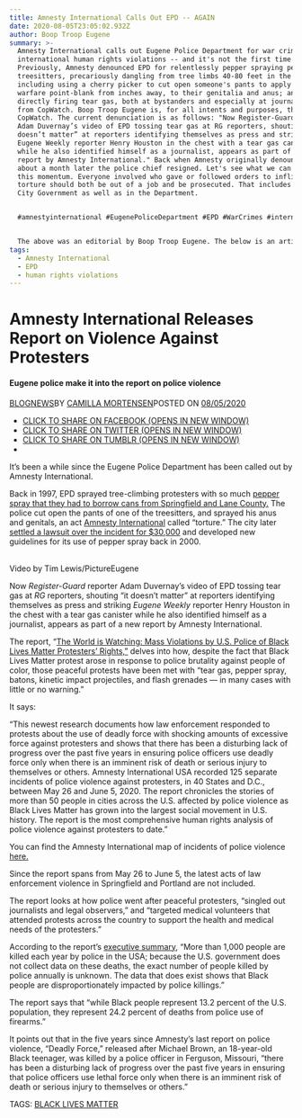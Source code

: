 ```yaml
---
title: Amnesty International Calls Out EPD -- AGAIN
date: 2020-08-05T23:05:02.932Z
author: Boop Troop Eugene
summary: >-
  Amnesty International calls out Eugene Police Department for war crimes,
  international human rights violations -- and it's not the first time.
  Previously, Amnesty denounced EPD for relentlessly pepper spraying peaceful
  treesitters, precariously dangling from tree limbs 40-80 feet in the air,
  including using a cherry picker to cut open someone's pants to apply chemical
  warfare point-blank from inches away, to their genitalia and anus; and for
  directly firing tear gas, both at bystanders and especially at journalists
  from CopWatch. Boop Troop Eugene is, for all intents and purposes, the new
  CopWatch. The current denunciation is as follows: "Now Register-Guard reporter
  Adam Duvernay’s video of EPD tossing tear gas at RG reporters, shouting “it
  doesn’t matter” at reporters identifying themselves as press and striking
  Eugene Weekly reporter Henry Houston in the chest with a tear gas canister
  while he also identified himself as a journalist, appears as part of a new
  report by Amnesty International." Back when Amnesty originally denounced EPD,
  about a month later the police chief resigned. Let's see what we can do with
  this momentum. Everyone involved who gave or followed orders to inflict
  torture should both be out of a job and be prosecuted. That includes anyone in
  City Government as well as in the Department. 


  #amnestyinternational #EugenePoliceDepartment #EPD #WarCrimes #internationalhumanrightsviolations #FirstAmendment #protectthepress #booptroopeugene #copwatch #blacklivesmatter


  The above was an editorial by Boop Troop Eugene. The below is an article from Eugene Weekly, which recently featured a cover story on Boop Troop Eugene.
tags:
  - Amnesty International
  - EPD
  - human rights violations
---
```

<!--StartFragment-->

# Amnesty International Releases Report on Violence Against Protesters

#### Eugene police make it into the report on police violence

[BLOG](https://www.eugeneweekly.com/category/blog/)[NEWS](https://www.eugeneweekly.com/category/news/)BY [CAMILLA MORTENSEN](https://www.eugeneweekly.com/author/camilla-mortensen/)POSTED ON [08/05/2020](https://www.eugeneweekly.com/2020/08/05/amnesty-international-releases-report-on-violence-against-protesters/)

* [CLICK TO SHARE ON FACEBOOK (OPENS IN NEW WINDOW)](https://www.eugeneweekly.com/2020/08/05/amnesty-international-releases-report-on-violence-against-protesters/?share=facebook&nb=1 "Click to share on Facebook")
* [CLICK TO SHARE ON TWITTER (OPENS IN NEW WINDOW)](https://www.eugeneweekly.com/2020/08/05/amnesty-international-releases-report-on-violence-against-protesters/?share=twitter&nb=1 "Click to share on Twitter")
* [CLICK TO SHARE ON TUMBLR (OPENS IN NEW WINDOW)](https://www.eugeneweekly.com/2020/08/05/amnesty-international-releases-report-on-violence-against-protesters/?share=tumblr&nb=1 "Click to share on Tumblr")
*

It’s been a while since the Eugene Police Department has been called out by Amnesty International.

Back in 1997, EPD sprayed tree-climbing protesters with so much [pepper spray that they had to borrow cans from Springfield and Lane County.](https://eugeneweekly.com/2012/02/24/eugene-weekly-news-5-31-07-2/#4) The police cut open the pants of one of the treesitters, and sprayed his anus and genitals, an act [Amnesty International](https://www.amnesty.org/download/Documents/160000/amr510671997en.pdf) called “torture.” The city later [settled a lawsuit over the incident for $30,000](https://eugeneweekly.com/2008/05/09/torrey-and-june-1st-pepper-spraying-of-treesitters/) and developed new guidelines for its use of pepper spray back in 2000.

\
Video by Tim Lewis/PictureEugene

Now *Register-Guard* reporter Adam Duvernay’s video of EPD tossing tear gas at *RG* reporters, shouting “it doesn’t matter” at reporters identifying themselves as press and striking *Eugene Weekly* reporter Henry Houston in the chest with a tear gas canister while he also identified himself as a journalist, appears as part of a new report by Amnesty International.

The report, “[The World is Watching: Mass Violations by U.S. Police of Black Lives Matter Protesters’ Rights,”](https://www.amnestyusa.org/worldiswatching/) delves into how, despite the fact that Black Lives Matter protest arose in response to police brutality against people of color, those peaceful protests have been met with “tear gas, pepper spray, batons, kinetic impact projectiles, and flash grenades — in many cases with little or no warning.”

It says:

“This newest research documents how law enforcement responded to protests about the use of deadly force with shocking amounts of excessive force against protesters and shows that there has been a disturbing lack of progress over the past five years in ensuring police officers use deadly force only when there is an imminent risk of death or serious injury to themselves or others. Amnesty International USA recorded 125 separate incidents of police violence against protesters, in 40 States and D.C., between May 26 and June 5, 2020. The report chronicles the stories of more than 50 people in cities across the U.S. affected by police violence as Black Lives Matter has grown into the largest social movement in U.S. history. The report is the most comprehensive human rights analysis of police violence against protesters to date.”

You can find the Amnesty International map of incidents of police violence [here.](https://www.amnestyusa.org/protest-map/)

Since the report spans from May 26 to June 5, the latest acts of law enforcement violence in Springfield and Portland are not included.

The report looks at how police went after peaceful protesters, “singled out journalists and legal observers,” and “targeted medical volunteers that attended protests across the country to support the health and medical needs of the protesters.”

According to the report’s [executive summary](https://www.amnestyusa.org/wp-content/uploads/2020/07/TheWorldIsWatchingExecSumm080220.pdf), “More than 1,000 people are killed each year by police in the USA; because the U.S. government does not collect data on these deaths, the exact number of people killed by police annually is unknown. The data that does exist shows that Black people are disproportionately impacted by police killings.”

The report says that “while Black people represent 13.2 percent of the U.S. population, they represent 24.2 percent of deaths from police use of firearms.”

It points out that in the five years since Amnesty’s last report on police violence, “Deadly Force,” released after Michael Brown, an 18-year-old Black teenager, was killed by a police officer in Ferguson, Missouri, “there has been a disturbing lack of progress over the past five years in ensuring that police officers use lethal force only when there is an imminent risk of death or serious injury to themselves or others.”

TAGS: [BLACK LIVES MATTER](https://www.eugeneweekly.com/tag/black-lives-matter/)

<!--EndFragment-->